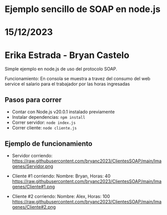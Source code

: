 # Ejemplo sencillo de SOAP en node.js
# 15/12/2023
# Erika Estrada - Bryan Castelo

Simple ejemplo en node.js de uso del protocolo SOAP.

Funcionamiento: En consola se muestra a travez del consumo del web service el salario para el trabajador por las horas ingresadas

## Pasos para correr 
* Contar con Node.js v20.0.1 instalado previamente
* Instalar dependencias: `npm install`
* Correr servidor: `node index.js`
* Correr cliente: `node cliente.js`

## Ejemplo de funcionamiento
* Servidor corriendo:
https://raw.githubusercontent.com/bryanc2023/ClientesSOAP/main/Imagenes/Servidor.png

* Cliente #1 corriendo:
Nombre: Bryan, Horas: 40
https://raw.githubusercontent.com/bryanc2023/ClientesSOAP/main/Imagenes/Cliente#1.png

* Cliente #2 corriendo:
Nombre: Alex, Horas: 100
https://raw.githubusercontent.com/bryanc2023/ClientesSOAP/main/Imagenes/Cliente#2.png